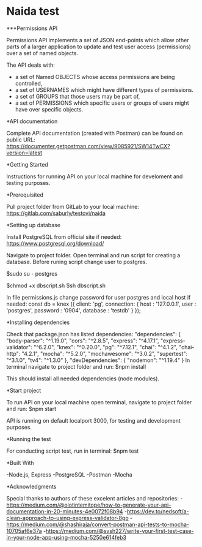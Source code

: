# Naida test
***Permissions API 

Permissions API implements a set of JSON end-points which allow other parts of a larger application to update and test user access (permissions) over a set of named objects.

The API deals with:
- a set of Named OBJECTS whose access permissions are being controlled,
- a set of USERNAMES which might have different types of permissions.
- a set of GROUPS that those users may be part of,
- a set of PERMISSIONS which specific users or groups of users might have over specific objects.

*API documentation 

Complete API documentation (created with Postman) can be found on public URL: https://documenter.getpostman.com/view/9085921/SW14TwCX?version=latest

*Getting Started 

Instructions for running API on your local machine for develoment and testing purposes. 

*Prerequisited 

Pull project folder from GitLab to your local machine: https://gitlab.com/saburly/testovi/naida 

*Setting up database 

Install PostgreSQL from official site if needed: https://www.postgresql.org/download/ 

Navigate to project folder. Open terminal and run script for creating a database. Before runing script change user to postgres. 

$sudo su - postgres 

$chmod +x dbscript.sh
$sh dbscript.sh 

In file permissions.js change password for user postgres and local host if needed: 
        const db = knex ({
            client: 'pg',
            connection: {
            host : '127.0.0.1',
            user : 'postgres',
            password : '0904',
            database : 'testdb'
            }
        });

*Installing dependencies 

Check that package.json has listed dependencies: 
        "dependencies": {
        "body-parser": "^1.19.0",
        "cors": "^2.8.5",
        "express": "^4.17.1",
        "express-validator": "^6.2.0",
        "knex": "^0.20.0",
        "pg": "^7.12.1",
        "chai": "^4.1.2",
        "chai-http": "4.2.1",
        "mocha": "^5.2.0",
        "mochawesome": "^3.0.2",
        "supertest": "^3.1.0",
        "tv4": "^1.3.0"
        },
        "devDependencies": {
        "nodemon": "^1.19.4"
        }
In terminal navigate to project folder and run: 
$npm install

This should install all needed dependencies (node modules). 

*Start project 

To run API on your local machine open terminal, navigate to project folder and run: 
$npm start 

API is running on default localport 3000, for testing and development purposes. 

*Running the test

For conducting script test, run in terminal: 
$npm test

*Built With

 -Node.js, Express
 -PostgreSQL
 -Postman
 -Mocha

*Acknowledgments

Special thanks to authors of these excelent articles and repositories: 
-https://medium.com/@olotintemitope/how-to-generate-your-api-documentation-in-20-minutes-4e0072f08b94
-https://dev.to/nedsoft/a-clean-approach-to-using-express-validator-8go 
-https://medium.com/@shashiraja/convert-postman-api-tests-to-mocha-10705af6e37a 
-https://medium.com/@svsh227/write-your-first-test-case-in-your-node-app-using-mocha-5250e614feb3 



